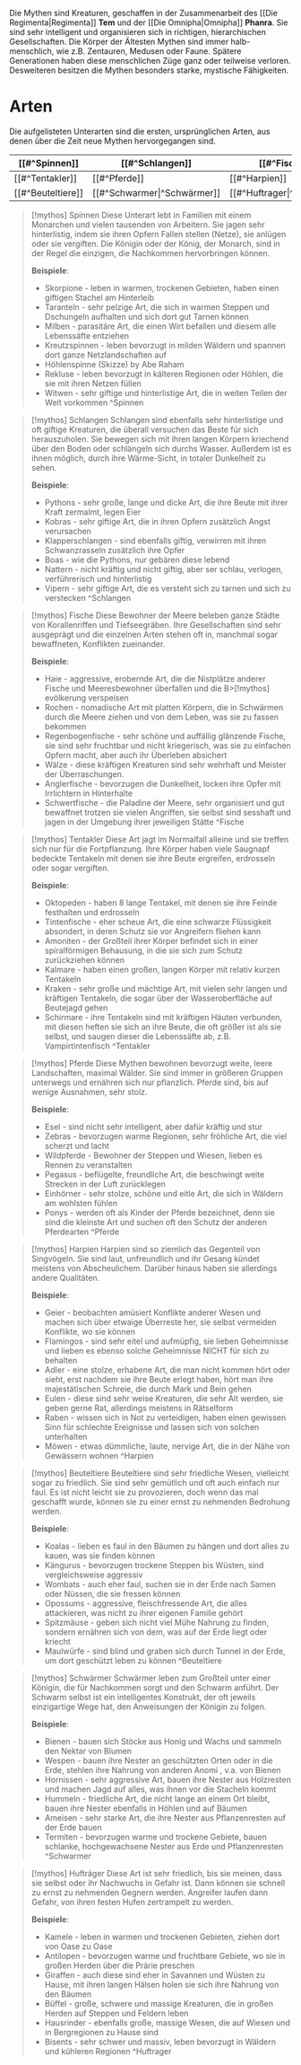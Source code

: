 Die Mythen sind Kreaturen, geschaffen in der Zusammenarbeit des [[Die Regimenta|Regimenta]] **Tem** und der [[Die Omnipha|Omnipha]] **Phanra**. Sie sind sehr intelligent und organisieren sich in richtigen, hierarchischen Gesellschaften. Die Körper der Ältesten Mythen sind immer halb-menschlich, wie z.B. Zentauren, Medusen oder Faune. Spätere Generationen haben diese menschlichen Züge ganz oder teilweise verloren. Desweiteren besitzen die Mythen besonders starke, mystische Fähigkeiten.

# Arten
Die aufgelisteten Unterarten sind die ersten, ursprünglichen Arten, aus denen über die Zeit neue Mythen hervorgegangen sind.

| [[#^Spinnen]]     | [[#^Schlangen]]             | [[#^Fische]]                |
| ----------------- | --------------------------- | --------------------------- |
| [[#^Tentakler]]   | [[#^Pferde]]                | [[#^Harpien]]               |
| [[#^Beuteltiere]] | [[#^Schwarmer\|^Schwärmer]] | [[#^Huftrager\|^Hufträger]] |

>[!mythos] Spinnen
>Diese Unterart lebt in Familien mit einem Monarchen und vielen tausenden von Arbeitern. Sie jagen sehr hinterlistig, indem sie ihren Opfern Fallen stellen (Netze), sie anlügen oder sie vergiften. Die Königin oder der König, der Monarch, sind in der Regel die einzigen, die Nachkommen hervorbringen können.
>
>**Beispiele**:
>- Skorpione - leben in warmen, trockenen Gebieten, haben einen giftigen Stachel am Hinterleib
>- Taranteln - sehr pelzige Art, die sich in warmen Steppen und Dschungeln aufhalten und sich dort gut Tarnen können
>- Milben - parasitäre Art, die einen Wirt befallen und diesem alle Lebenssäfte entziehen
>- Kreutzspinnen - leben bevorzugt in milden Wäldern und spannen dort ganze Netzlandschaften auf
>- Höhlenspinne (Skizze) by Abe Raham
>- Rekluse - leben bevorzugt in kälteren Regionen oder Höhlen, die sie mit ihren Netzen füllen
>- Witwen - sehr giftige und hinterlistige Art, die in weiten Teilen der Welt vorkommen
^Spinnen

>[!mythos] Schlangen
>Schlangen sind ebenfalls sehr hinterlistige und oft giftige Kreaturen, die überall versuchen das Beste für sich herauszuholen. Sie bewegen sich mit ihren langen Körpern kriechend über den Boden oder schlängeln sich durchs Wasser. Außerdem ist es ihnen möglich, durch ihre Wärme-Sicht, in totaler Dunkelheit zu sehen.
>
>**Beispiele**:
>- Pythons - sehr große, lange und dicke Art, die ihre Beute mit ihrer Kraft zermalmt, legen Eier
>- Kobras - sehr giftige Art, die in ihren Opfern zusätzlich Angst verursachen
>- Klapperschlangen - sind ebenfalls giftig, verwirren mit ihren Schwanzrasseln zusätzlich ihre Opfer
>- Boas - wie die Pythons, nur gebären diese lebend
>- Nattern - nicht kräftig und nicht giftig, aber ser schlau, verlogen, verführerisch und hinterlistig
>- Vipern - sehr giftige Art, die es versteht sich zu tarnen und sich zu verstecken
^Schlangen

>[!mythos] Fische
>Diese Bewohner der Meere beleben ganze Städte von Korallenriffen und Tiefseegräben. Ihre Gesellschaften sind sehr ausgeprägt und die einzelnen Arten stehen oft in, manchmal sogar bewaffneten, Konflikten zueinander.
>
>**Beispiele**:
>- Haie - aggressive, erobernde Art, die die Nistplätze anderer Fische und Meeresbewohner überfallen und die B>[!mythos] evölkerung verspeisen
>- Rochen - nomadische Art mit platten Körpern, die in Schwärmen durch die Meere ziehen und von dem Leben, was sie zu fassen bekommen
>- Regenbogenfische - sehr schöne und auffällig glänzende Fische, sie sind sehr fruchtbar und nicht kriegerisch, was sie zu einfachen Opfern macht, aber auch ihr Überleben absichert
>- Wälze - diese kräftigen Kreaturen sind sehr wehrhaft und Meister der Überraschungen.
>- Anglerfische - bevorzugen die Dunkelheit, locken ihre Opfer mit Irrlichtern in Hinterhalte
>- Schwertfische - die Paladine der Meere, sehr organisiert und gut bewaffnet trotzen sie vielen Angriffen, sie selbst sind sesshaft und jagen in der Umgebung ihrer jeweiligen Stätte
^Fische

>[!mythos] Tentakler
>Diese Art jagt im Normalfall alleine und sie treffen sich nur für die Fortpflanzung. Ihre Körper haben viele Saugnapf bedeckte Tentakeln mit denen sie ihre Beute ergreifen, erdrosseln oder sogar vergiften.
>
>**Beispiele**:
>- Oktopeden - haben 8 lange Tentakel, mit denen sie ihre Feinde festhalten und erdrosseln
>- Tintenfische - eher scheue Art, die eine schwarze Flüssigkeit absondert, in deren Schutz sie vor Angreifern fliehen kann
>- Amoniten - der Großteil ihrer Körper befindet sich in einer spiralförmigen Behausung, in die sie sich zum Schutz zurückziehen können
>- Kalmare - haben einen großen, langen Körper mit relativ kurzen Tentakeln
>- Kraken - sehr große und mächtige Art, mit vielen sehr langen und kräftigen Tentakeln, die sogar über der Wasseroberfläche auf Beutejagd gehen
>- Schirmare - ihre Tentakeln sind mit kräftigen Häuten verbunden, mit diesen heften sie sich an ihre Beute, die oft größer ist als sie selbst, und saugen dieser die Lebenssäfte ab, z.B. Vampirtintenfisch
^Tentakler

>[!mythos] Pferde
>Diese Mythen bewohnen bevorzugt weite, leere Landschaften, maximal Wälder. Sie sind immer in größeren Gruppen unterwegs und ernähren sich nur pflanzlich. Pferde sind, bis auf wenige Ausnahmen, sehr stolz.
>
>**Beispiele**:
>- Esel - sind nicht sehr intelligent, aber dafür kräftig und stur
>- Zebras - bevorzugen warme Regionen, sehr fröhliche Art, die viel scherzt und lacht
>- Wildpferde - Bewohner der Steppen und Wiesen, lieben es Rennen zu veranstalten
>- Pegasus - beflügelte, freundliche Art, die beschwingt weite Strecken in der Luft zurücklegen
>- Einhörner - sehr stolze, schöne und eitle Art, die sich in Wäldern am wohlsten fühlen
>- Ponys - werden oft als Kinder der Pferde bezeichnet, denn sie sind die kleinste Art und suchen oft den Schutz der anderen Pferdearten
^Pferde

>[!mythos] Harpien
>Harpien sind so ziemlich das Gegenteil von Singvögeln. Sie sind laut, unfreundlich und ihr Gesang kündet meistens von Abscheulichem. Darüber hinaus haben sie allerdings andere Qualitäten.
>
>**Beispiele**:
>- Geier - beobachten amüsiert Konflikte anderer Wesen und machen sich über etwaige Überreste her, sie selbst vermeiden Konflikte, wo sie können
>- Flamingos - sind sehr eitel und aufmüpfig, sie lieben Geheimnisse und lieben es ebenso solche Geheimnisse NICHT für sich zu behalten
>- Adler - eine stolze, erhabene Art, die man nicht kommen hört oder sieht, erst nachdem sie ihre Beute erlegt haben, hört man ihre majestätischen Schreie, die durch Mark und Bein gehen
>- Eulen - diese sind sehr weise Kreaturen, die sehr Alt werden, sie geben gerne Rat, allerdings meistens in Rätselform
>- Raben - wissen sich in Not zu verteidigen, haben einen gewissen Sinn für schlechte Ereignisse und lassen sich von solchen unterhalten
>- Möwen - etwas dümmliche, laute, nervige Art, die in der Nähe von Gewässern wohnen
^Harpien

>[!mythos] Beuteltiere
>Beuteltiere sind sehr friedliche Wesen, vielleicht sogar zu friedlich. Sie sind sehr gemütlich und oft auch einfach nur faul. Es ist nicht leicht sie zu provozieren, doch wenn das mal geschafft wurde, können sie zu einer ernst zu nehmenden Bedrohung werden.
>
>**Beispiele**:
>- Koalas - lieben es faul in den Bäumen zu hängen und dort alles zu kauen, was sie finden können
>- Kängurus - bevorzugen trockene Steppen bis Wüsten, sind vergleichsweise aggressiv
>- Wombats - auch eher faul, suchen sie in der Erde nach Samen oder Nüssen, die sie fressen können
>- Opossums - aggressive, fleischfressende Art, die alles attackieren, was nicht zu ihrer eigenen Familie gehört
>- Spitzmäuse - geben sich nicht viel Mühe Nahrung zu finden, sondern ernähren sich von dem, was auf der Erde liegt oder kriecht
>- Maulwürfe - sind blind und graben sich durch Tunnel in der Erde, um dort geschützt leben zu können
^Beuteltiere

>[!mythos] Schwärmer
>Schwärmer leben zum Großteil unter einer Königin, die für Nachkommen sorgt und den Schwarm anführt. Der Schwarm selbst ist ein intelligentes Konstrukt, der oft jeweils einzigartige Wege hat, den Anweisungen der Königin zu folgen.
>
>**Beispiele**:
>- Bienen - bauen sich Stöcke aus Honig und Wachs und sammeln den Nektar von Blumen
>- Wespen - bauen ihre Nester an geschützten Orten oder in die Erde, stehlen ihre Nahrung von anderen Anomi , v.a. von Bienen
>- Hornissen - sehr aggressive Art, bauen ihre Nester aus Holzresten und machen Jagd auf alles, was ihnen vor die Stacheln kommt
>- Hummeln - friedliche Art, die nicht lange an einem Ort bleibt, bauen ihre Nester ebenfalls in Höhlen und auf Bäumen
>- Ameisen - sehr starke Art, die ihre Nester aus Pflanzenresten auf der Erde bauen
>- Termiten - bevorzugen warme und trockene Gebiete, bauen schlanke, hochgewachsene Nester aus Erde und Pflanzenresten
^Schwarmer

>[!mythos] Hufträger
>Diese Art ist sehr friedlich, bis sie meinen, dass sie selbst oder ihr Nachwuchs in Gefahr ist. Dann können sie schnell zu ernst zu nehmenden Gegnern werden. Angreifer laufen dann Gefahr, von ihren festen Hufen zertrampelt zu werden.
>
>**Beispiele**:
>- Kamele - leben in warmen und trockenen Gebieten, ziehen dort von Oase zu Oase
>- Antilopen - bevorzugen warme und fruchtbare Gebiete, wo sie in großen Herden über die Prärie preschen
>- Giraffen - auch diese sind eher in Savannen und Wüsten zu Hause, mit ihren langen Hälsen holen sie sich ihre Nahrung von den Bäumen
>- Büffel - große, schwere und massige Kreaturen, die in großen Herden auf Steppen und Feldern leben
>- Hausrinder - ebenfalls große, massige Wesen, die auf Wiesen und in Bergregionen zu Hause sind
>- Bisents - sehr schwer und massiv, leben bevorzugt in Wäldern und kühleren Regionen
^Huftrager